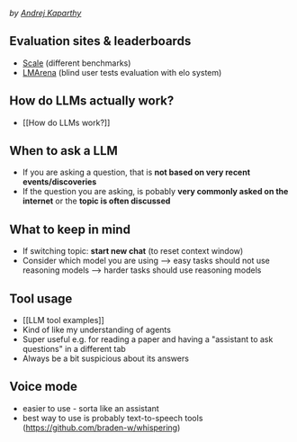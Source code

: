 _by [Andrej Kaparthy](https://www.google.com/search?q=how+I+use+llms&oq=how+I+use+llms+&gs_lcrp=EgZjaHJvbWUyCggAEEUYFhgeGDkyCggBEAAYChgWGB4yCAgCEAAYFhgeMggIAxAAGBYYHjIICAQQABgWGB4yCAgFEAAYFhgeMggIBhAAGBYYHjIICAcQABgWGB4yCggIEAAYChgWGB4yCAgJEAAYFhge0gEIMjM2N2owajeoAgCwAgA&sourceid=chrome&ie=UTF-8#fpstate=ive&vld=cid:edb46156,vid:EWvNQjAaOHw,st:0)_

## Evaluation sites & leaderboards
- [Scale](scale.com/leaderboard) (different benchmarks)
- [LMArena](lmarena.ai) (blind user tests evaluation with elo system)
## How do LLMs actually work?
- [[How do LLMs work?]]
## When to ask a LLM 
- If you are asking a question, that is **not based on very recent events/discoveries**
- If the question you are asking, is pobably **very commonly asked on the internet** or the **topic is often discussed**
## What to keep in mind 
- If switching topic: **start new chat** (to reset context window)
- Consider which model you are using 
  --> easy tasks should not use reasoning models
  --> harder tasks should use reasoning models
## Tool usage 
- [[LLM tool examples]]
- Kind of like my understanding of agents
- Super useful e.g. for reading a paper and having a "assistant to ask questions" in a different tab
- Always be a bit suspicious about its answers
## Voice mode 
- easier to use - sorta like an assistant
- best way to use is probably text-to-speech tools (https://github.com/braden-w/whispering)




